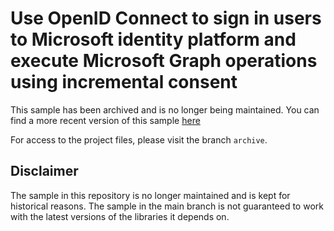 # Use OpenID Connect to sign in users to Microsoft identity platform and execute Microsoft Graph operations using incremental consent

This sample has been archived and is no longer being maintained. You can find a more recent version of this sample [here](https://github.com/Azure-Samples/ms-identity-docs-code-dotnet/tree/main/web-app-aspnet)

For access to the project files, please visit the branch `archive`.

## Disclaimer

The sample in this repository is no longer maintained and is kept for historical reasons. The sample in the main branch is not guaranteed to work with the latest versions of the libraries it depends on.

